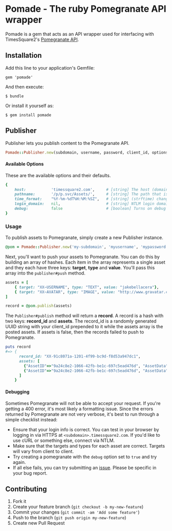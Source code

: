 # Pomade - The ruby Pomegranate API wrapper

Pomade is a gem that acts as an API wrapper used for interfacing with TimesSquare2's [Pomegranate API](http://api.timessquare2.com/pomegranate/).

## Installation

Add this line to your application's Gemfile:

    gem 'pomade'

And then execute:

    $ bundle

Or install it yourself as:

    $ gem install pomade

## Publisher

Publisher lets you publish content to the Pomegranate API.

```ruby
Pomade::Publisher.new(subdomain, username, password, client_id, options)
```

#### Available Options

These are the available options and their defaults.

```ruby
{
    host:           'timessquare2.com',     # [string] The host (domain name) that Pomegranate lives on.
    pathname:       '/p/p.svc/Assets/',     # [string] The path that is used for interacting with Pomegranate
    time_format:    "%Y-%m-%dT%H:%M:%SZ",   # [string] (strftime) change the layout of the timestamp
    login_domain:   nil,                    # [string] NTLM login domain.
    debug:          false                   # [boolean] Turns on debug mode. This will print out any activity
}
```

### Usage

To publish assets to Pomegranate, simply create a new Publisher instance.

```ruby
@pom = Pomade::Publisher.new('my-subdomain', 'myusername', 'mypassword', 'XX')
```

Next, you'll want to push your assets to Pomegranate. You can do this by building an array of hashes. Each item in the array represents a single asset and they each have three keys: **target**, **type** and **value**. You'll pass this array into the `publisher#push` method.

```ruby
assets = [
    { target: "XX~USERNAME", type: "TEXT", value: "jakebellacera"},
    { target: "XX~AVATAR", type: "IMAGE", value: "http://www.gravatar.com/avatar/98363013aa1237798130bc0fd2c4159d.png"}
]

record = @pom.publish(assets)
```

The `Publisher#publish` method will return a **record**. A record is a hash with two keys: **record_id** and **assets**. The record_id is a randomly generated UUID string with your client_id prepended to it while the assets array is the posted assets. If assets is false, then the records failed to push to Pomegranate.

```ruby
puts record
#=> {
      record_id: "XX-91c8071a-1201-4f99-bc9d-f8d53a947dc1",
      assets: [
        {"AssetID"=>"9a24c8e2-1066-42fb-be1c-697c5ead476d", "AssetData"=>"jakebellacera", "AssetType"=>"TEXT", "Target"=>"NS~USERNAME", "Client"=>"XX", "Status"=>"APPROVED", "AssetMeta"=>"", "AssetRecordID"=>"XX-91c8071a-1201-4f99-bc9d-f8d53a947dc1"},
        {"AssetID"=>"9a24c8e2-1066-42fb-be1c-697c5ead476d", "AssetData"=>"http://www.gravatar.com/avatar/98363013aa1237798130bc0fd2c4159d.png", "AssetType"=>"IMAGE", "Target"=>"XX~Avatar", "Client"=>"XX", "Status"=>"APPROVED", "AssetMeta"=>"", "AssetRecordID"=>"XX-91c8071a-1201-4f99-bc9d-f8d53a947dc1"}
      ]
    }
```

#### Debugging

Sometimes Pomegranate will not be able to accept your request. If you're getting a 400 error, it's most likely a formatting issue. Since the errors returned by Pomegranate are not very verbose, it's best to run through a simple checklist instead:

* Ensure that your login info is correct. You can test in your browser by logging in via HTTPS at `<subdomain>.timessquare2.com`. If you'd like to use cURL or something else, connect via NTLM.
* Make sure that the targets and types for each asset are correct. Targets will vary from client to client.
* Try creating a pomegranate with the `debug` option set to `true` and try again.
* If all else fails, you can try submitting an [issue](https://github.com/jakebellacera/pomade/issues). Please be specific in your bug report.

## Contributing

1. Fork it
2. Create your feature branch (`git checkout -b my-new-feature`)
3. Commit your changes (`git commit -am 'Add some feature'`)
4. Push to the branch (`git push origin my-new-feature`)
5. Create new Pull Request
